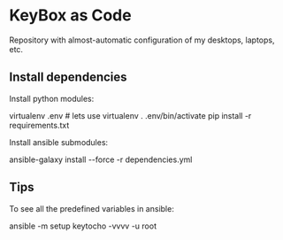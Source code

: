 KeyBox as Code
==============

Repository with almost-automatic configuration of my desktops, laptops, etc.

Install dependencies
--------------------

Install python modules:

  virtualenv .env # lets use virtualenv
  . .env/bin/activate
  pip install -r requirements.txt

Install ansible submodules:

  ansible-galaxy install --force -r dependencies.yml

Tips
----

To see all the predefined variables in ansible:

  ansible -m setup keytocho -vvvv -u root
